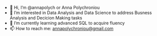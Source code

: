 - 👋 Hi, I’m @annapolych or Anna Polychroniou
- 👀 I’m interested in Data Analysis and Data Science to address Busness Analysis and Decicion Making tasks
- 🌱 I’m currently learning advanced SQL to acquire fluency
- 📫 How to reach me: annapolychroniou@gmail.com

<!---
annapolych/annapolych is a ✨ special ✨ repository because its `README.md` (this file) appears on your GitHub profile.
You can click the Preview link to take a look at your changes.
--->
